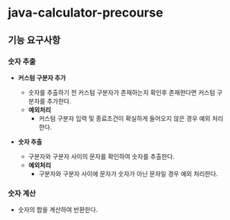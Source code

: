 # java-calculator-precourse
 
## 기능 요구사항
### 숫자 추출
 - **커스텀 구분자 추가**
   - 숫자를 추출하기 전 커스텀 구분자가 존재하는지 확인후 존재한다면 커스텀 구분자를 추가한다.
   - **예외처리**
     - 커스텀 구분자 입력 및 종료조건이 확실하게 들어오지 않은 경우 예외 처리한다.

 - **숫자 추출**
   - 구분자와 구분자 사이의 문자를 확인하여 숫자를 추출한다.
   - **예외처리**
     - 구분자와 구분자 사이에 문자가 숫자가 아닌 문자일 경우 예외 처리한다.
### 숫자 계산
 - 숫자의 합을 계산하여 반환한다.
